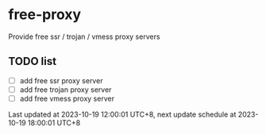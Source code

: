 
# free-proxy
Provide free ssr / trojan / vmess proxy servers


## TODO list
- [ ] add free ssr proxy server
- [ ] add free trojan proxy server
- [ ] add free vmess proxy server

Last updated at 2023-10-19 12:00:01 UTC+8, next update schedule at 2023-10-19 18:00:01 UTC+8

